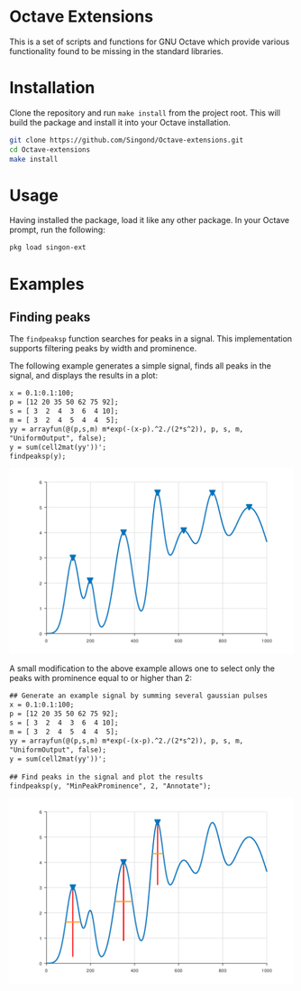 Octave Extensions
=================

This is a set of scripts and functions for GNU Octave which provide various
functionality found to be missing in the standard libraries.

Installation
============

Clone the repository and run `make install` from the project root.
This will build the package and install it into your Octave installation.

```sh
git clone https://github.com/Singond/Octave-extensions.git
cd Octave-extensions
make install
```

Usage
=====

Having installed the package, load it like any other package.
In your Octave prompt, run the following:

```sh
pkg load singon-ext
```

Examples
========

Finding peaks
-------------
The `findpeaksp` function searches for peaks in a signal. This implementation
supports filtering peaks by width and prominence.

The following example generates a simple signal, finds all peaks in the signal,
and displays the results in a plot:

```
x = 0.1:0.1:100;
p = [12 20 35 50 62 75 92];
s = [ 3  2  4  3  6  4 10];
m = [ 3  2  4  5  4  4  5];
yy = arrayfun(@(p,s,m) m*exp(-(x-p).^2./(2*s^2)), p, s, m, "UniformOutput", false);
y = sum(cell2mat(yy'))';
findpeaksp(y);
```

![Plot of a signal with peaks](doc/findpeaksp-basic.png)

A small modification to the above example allows one to select only the peaks
with prominence equal to or higher than 2:
```
## Generate an example signal by summing several gaussian pulses
x = 0.1:0.1:100;
p = [12 20 35 50 62 75 92];
s = [ 3  2  4  3  6  4 10];
m = [ 3  2  4  5  4  4  5];
yy = arrayfun(@(p,s,m) m*exp(-(x-p).^2./(2*s^2)), p, s, m, "UniformOutput", false);
y = sum(cell2mat(yy'))';

## Find peaks in the signal and plot the results
findpeaksp(y, "MinPeakProminence", 2, "Annotate");
```
![Plot of a signal with peaks selected by prominence](doc/findpeaksp-prominence.png)
